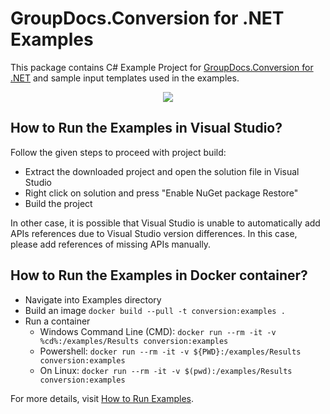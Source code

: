 # GroupDocs.Conversion for .NET Examples

This package contains C# Example Project for [GroupDocs.Conversion for .NET](https://products.groupdocs.com/conversion/net) and sample input templates used in the examples.

<p align="center">
  <a title="Download complete GroupDocs.Conversion for .NET Example source code" href="https://github.com/groupdocs-conversion/GroupDocs.Conversion-for-.NET/archive/master.zip">
	<img src="https://raw.github.com/AsposeExamples/java-examples-dashboard/master/images/downloadZip-Button-Large.png" />
  </a>
</p>

## How to Run the Examples in Visual Studio?

Follow the given steps to proceed with project build:

* Extract the downloaded project and open the solution file in Visual Studio
* Right click on solution and press "Enable NuGet package Restore"
* Build the project

In other case, it is possible that Visual Studio is unable to automatically add APIs references due to Visual Studio version differences. In this case, please add references of missing APIs manually.

## How to Run the Examples in Docker container?

* Navigate into Examples directory
* Build an image
  `docker build --pull -t conversion:examples .`
* Run a container
  * Windows Command Line (CMD): `docker run --rm -it -v %cd%:/examples/Results conversion:examples`
  * Powershell: `docker run --rm -it -v ${PWD}:/examples/Results conversion:examples`
  * On Linux: `docker run --rm -it -v $(pwd):/examples/Results conversion:examples`

For more details, visit  [How to Run Examples](https://docs.groupdocs.com/display/conversionnet/How+to+Run+Examples).
